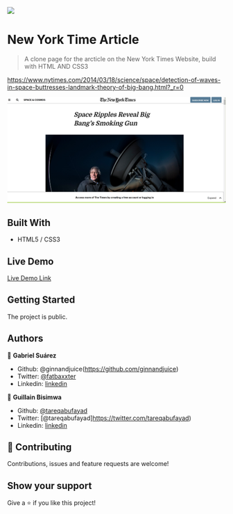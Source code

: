 ![](https://img.shields.io/badge/Microverse-blueviolet)

# New York Time Article

> A clone page for the arcticle on the New York Times Website, build with HTML AND CSS3 

https://www.nytimes.com/2014/03/18/science/space/detection-of-waves-in-space-buttresses-landmark-theory-of-big-bang.html?_r=0

![Alt text](https://github.com/GabrielJSuarez/positioningAndFloatingElements/blob/Article-feature-branch/images/page-screeshot-nytimesclone.png?raw=true "Screenshot")

## Built With

- HTML5 / CSS3

## Live Demo

[Live Demo Link](https://gabrieljsuarez.github.io/YoutubeVideoPage/)


## Getting Started

The project is public.

## Authors

👤 **Gabriel Suárez**

- Github: @ginnandjuice(https://github.com/ginnandjuice)
- Twitter: [@fatbaxxter](https://twitter.com/fatbaxxter)
- Linkedin: [linkedin](https://www.linkedin.com/in/gabriel-su%C3%A1rez-torres-85125a1ab/)

👤 **Guillain Bisimwa**

- Github: [@tareqabufayad](https://github.com/tareqabufayad)
- Twitter: [@tareqabufayad]https://twitter.com/tareqabufayad)
- Linkedin: [linkedin](https://www.linkedin.com/in/tariq-ij-abufayad/
)

## 🤝 Contributing

Contributions, issues and feature requests are welcome!

## Show your support

Give a ⭐️ if you like this project!

